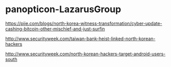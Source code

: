 # panopticon-LazarusGroup

https://piie.com/blogs/north-korea-witness-transformation/cyber-update-cashing-bitcoin-other-mischief-and-just-surfin

http://www.securityweek.com/taiwan-bank-heist-linked-north-korean-hackers

http://www.securityweek.com/north-korean-hackers-target-android-users-south
